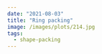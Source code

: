 ```yaml
---
date: "2021-08-03"
title: "Ring packing"
image: /images/plots/214.jpg
tags:
  - shape-packing
---
```

